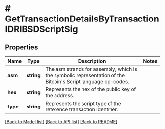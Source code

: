 # # GetTransactionDetailsByTransactionIDRIBSDScriptSig

## Properties

Name | Type | Description | Notes
------------ | ------------- | ------------- | -------------
**asm** | **string** | The asm strands for assembly, which is the symbolic representation of the Bitcoin&#39;s Script language op-codes. |
**hex** | **string** | Represents the hex of the public key of the address. |
**type** | **string** | Represents the script type of the reference transaction identifier. |

[[Back to Model list]](../../README.md#models) [[Back to API list]](../../README.md#endpoints) [[Back to README]](../../README.md)
